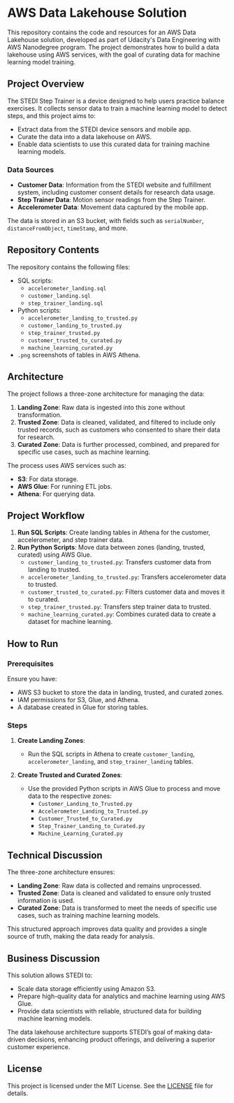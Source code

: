 # AWS Data Lakehouse Solution

This repository contains the code and resources for an AWS Data Lakehouse solution, developed as part of Udacity's Data Engineering with AWS Nanodegree program. The project demonstrates how to build a data lakehouse using AWS services, with the goal of curating data for machine learning model training.

## Project Overview

The STEDI Step Trainer is a device designed to help users practice balance exercises. It collects sensor data to train a machine learning model to detect steps, and this project aims to:

- Extract data from the STEDI device sensors and mobile app.
- Curate the data into a data lakehouse on AWS.
- Enable data scientists to use this curated data for training machine learning models.

### Data Sources

- **Customer Data**: Information from the STEDI website and fulfillment system, including customer consent details for research data usage.
- **Step Trainer Data**: Motion sensor readings from the Step Trainer.
- **Accelerometer Data**: Movement data captured by the mobile app.

The data is stored in an S3 bucket, with fields such as `serialNumber`, `distanceFromObject`, `timeStamp`, and more.

## Repository Contents

The repository contains the following files:

- SQL scripts:
  - `accelerometer_landing.sql`
  - `customer_landing.sql`
  - `step_trainer_landing.sql`
- Python scripts:
  - `accelerometer_landing_to_trusted.py`
  - `customer_landing_to_trusted.py`
  - `step_trainer_trusted.py`
  - `customer_trusted_to_curated.py`
  - `machine_learning_curated.py`
- `.png` screenshots of tables in AWS Athena.

## Architecture

The project follows a three-zone architecture for managing the data:

1. **Landing Zone**: Raw data is ingested into this zone without transformation. 
2. **Trusted Zone**: Data is cleaned, validated, and filtered to include only trusted records, such as customers who consented to share their data for research.
3. **Curated Zone**: Data is further processed, combined, and prepared for specific use cases, such as machine learning.

The process uses AWS services such as:
- **S3**: For data storage.
- **AWS Glue**: For running ETL jobs.
- **Athena**: For querying data.

## Project Workflow

1. **Run SQL Scripts**: Create landing tables in Athena for the customer, accelerometer, and step trainer data.
2. **Run Python Scripts**: Move data between zones (landing, trusted, curated) using AWS Glue.
    - `customer_landing_to_trusted.py`: Transfers customer data from landing to trusted.
    - `accelerometer_landing_to_trusted.py`: Transfers accelerometer data to trusted.
    - `customer_trusted_to_curated.py`: Filters customer data and moves it to curated.
    - `step_trainer_trusted.py`: Transfers step trainer data to trusted.
    - `machine_learning_curated.py`: Combines curated data to create a dataset for machine learning.
  
## How to Run

### Prerequisites

Ensure you have:
- AWS S3 bucket to store the data in landing, trusted, and curated zones.
- IAM permissions for S3, Glue, and Athena.
- A database created in Glue for storing tables.

### Steps

1. **Create Landing Zones**:
   - Run the SQL scripts in Athena to create `customer_landing`, `accelerometer_landing`, and `step_trainer_landing` tables.
   
2. **Create Trusted and Curated Zones**:
   - Use the provided Python scripts in AWS Glue to process and move data to the respective zones:
     - `Customer_Landing_to_Trusted.py`
     - `Accelerometer_Landing_to_Trusted.py`
     - `Customer_Trusted_to_Curated.py`
     - `Step_Trainer_Landing_to_Curated.py`
     - `Machine_Learning_Curated.py`

## Technical Discussion

The three-zone architecture ensures:
- **Landing Zone**: Raw data is collected and remains unprocessed.
- **Trusted Zone**: Data is cleaned and validated to ensure only trusted information is used.
- **Curated Zone**: Data is transformed to meet the needs of specific use cases, such as training machine learning models.

This structured approach improves data quality and provides a single source of truth, making the data ready for analysis.

## Business Discussion

This solution allows STEDI to:
- Scale data storage efficiently using Amazon S3.
- Prepare high-quality data for analytics and machine learning using AWS Glue.
- Provide data scientists with reliable, structured data for building machine learning models.
  
The data lakehouse architecture supports STEDI’s goal of making data-driven decisions, enhancing product offerings, and delivering a superior customer experience.

## License

This project is licensed under the MIT License. See the [LICENSE](LICENSE) file for details.

